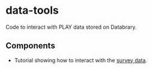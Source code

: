 # data-tools

Code to interact with PLAY data stored on Databrary.

## Components

- Tutorial showing how to interact with the [survey data](survey-data.html).
